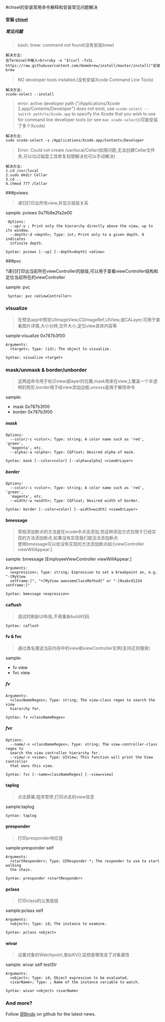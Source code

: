 
#chisel的安装常用命令解释和安装常见问题解决



#### 安装 [chisel](https://github.com/facebook/chisel) 

##### 常见问题

> bash: brew: command not found(没有安装brew)


```
解决方法:
在Terminal中输入<br>ruby -e "$(curl -fsSL https://raw.githubusercontent.com/Homebrew/install/master/install)"安装brew
```


> NO developer tools installed.(没有安装Xcode Command Line Tools)

```
解决方法:
xcode-select --install  
```

> error: active developer path ("/Applications/Xcode 2.app/Contents/Developer") does not exist, use `xcode-select --switch path/to/Xcode.app` to specify the Xcode that you wish to use for command line developer tools (or see `man xcode-select`)(可能安装了多个Xcode)

```
解决方法:
sudo xcode-select -s /Applications/Xcode.app/Contents/Developer
```

> Error: Could not create /usr/local/Cellar(权限问题,无法创建Cellar文件夹,可以功过磁盘工具修复权限解决也可以手动解决)

```
解决方法:
1.cd /usr/local
2.sudo mkdir Cellar
3.cd ..
4.chmod 777 /Cellar
```



###pviews
>递归打印出所有view,并显示层级关系

sample: pviews 0x7fb8e2fa2e00

```
 Options:
  --up/-u ; Print only the hierarchy directly above the view, up to its window.
  --depth/-d <depth>; Type: int; Print only to a given depth. 0 indicates
  infinite depth.

Syntax: pviews [--up] [--depth=depth] <aView> 
```

###pvc

?递归打印出当前所在viewController的层级,可以用于查看viewController结构和定位当前所在的viewController

sample: pvc


```
 Syntax: pvc <aViewController>
```

### visualize
>在预览app中预览UIImageView,CGImageRef,UIView,或CALayer,可用于查看图片详情,大小分辨,文件大小,定位view具体内容等

sample:visualize 0x787b3f00

```
Arguments:
  <target>; Type: (id); The object to visualize.

Syntax: visualize <target>
```
### mask/unmask & border/unborder
>这两组命令用于标识view或layer的位置,mask用来在view上覆盖一个半透明的矩形,border用于给view添加边框,unxxxx是用于解除命令

sample: 

* mask 0x787b3f00
* border 0x787b3f00


##### mask
```
Options:
  --color/-c <color>; Type: string; A color name such as 'red', 'green',
  'magenta', etc.
  --alpha/-a <alpha>; Type: CGFloat; Desired alpha of mask.

Syntax: mask [--color=color] [--alpha=alpha] <viewOrLayer>
```
##### border

```
Options:
  --color/-c <color>; Type: string; A color name such as 'red', 'green',
  'magenta', etc.
  --width/-w <width>; Type: CGFloat; Desired width of border.

Syntax: border [--color=color] [--width=width] <viewOrLayer>
```
#### bmessage
>常规添加断点的方法是在xcode中点击添加,但这种添加方式仅限于已经实现的方法添加断点,如果没有实现我们就没法添加断点<br>
使用bmessage可以给没有实现的方法添加断点如:[viewController viewWillAppear:]

sample: bmessage [EmployeeViewController viewWillAppear:]

```
Arguments:
  <expression>; Type: string; Expression to set a breakpoint on, e.g. "-[MyView
  setFrame:]", "+[MyView awesomeClassMethod]" or "-[0xabcd1234 setFrame:]"

Syntax: bmessage <expression>
```

#### caflush
>调试时刷新UI布局,不用重新build代码

```
Syntax: caflush
```

#### fv & fvc
>通过类名搜送当前内存中的view和viewController实例(支持正则搜索)

sample:

- fv view
- fvc view

##### fv
```
Arguments:
  <classNameRegex>; Type: string; The view-class regex to search the view
  hierarchy for.

Syntax: fv <classNameRegex>
```

##### fvc
```
Options:
  --name/-n <classNameRegex>; Type: string; The view-controller-class regex to
  search the view controller hierarchy for.
  --view/-v <view>; Type: UIView; This function will print the View Controller
  that owns this view.

Syntax: fvc [--name=classNameRegex] [--view=view]
```

#### taplog
>点击屏幕,程序暂停,打印点击的view信息

sample:taplog

```
Syntax: taplog
```
  
#### presponder
>打印presponder响应连

sample:presponder self

```
Arguments:
  <startResponder>; Type: UIResponder *; The responder to use to start walking
  the chain.

Syntax: presponder <startResponder>
```

#### pclass
>打印class的父类层级

sample:pclass self
```
Arguments:
  <object>; Type: id; The instance to examine.

Syntax: pclass <object>
```

#### wivar
>设置对象的Watchpoint,类似KVO,监控是哪改变了对象属性

sample: wivar self testStr

```
Arguments:
  <object>; Type: id; Object expression to be evaluated.
  <ivarName>; Type: ; Name of the instance variable to watch.

Syntax: wivar <object> <ivarName>
```

### And more?


Follow [@Bindx](https://github.com/bindx) on github for the latest news.